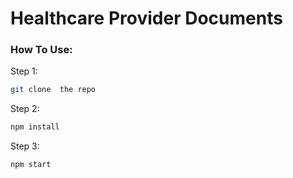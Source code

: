 # Healthcare Provider Documents


### How To Use:
  Step 1:
```sh
git clone  the repo
```
  Step 2:
```sh
npm install
```
  Step 3:
```sh
npm start
```
